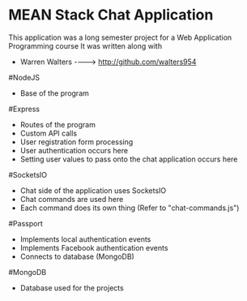 # MEAN Stack Chat Application

This application was a long semester project for a Web Application Programming course
It was written along with 
- Warren Walters ----> http://github.com/walters954

#NodeJS
- Base of the program

#Express
- Routes of the program
- Custom API calls
- User registration form processing
- User authentication occurs here
- Setting user values to pass onto the chat application occurs here

#SocketsIO
- Chat side of the application uses SocketsIO
- Chat commands are used here
- Each command does its own thing (Refer to "chat-commands.js")

#Passport
- Implements local authentication events
- Implements Facebook authentication events
- Connects to database (MongoDB)

#MongoDB
- Database used for the projects

